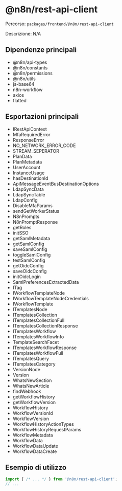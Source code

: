 # @n8n/rest-api-client

Percorso: `packages/frontend/@n8n/rest-api-client`

Descrizione: N/A

## Dipendenze principali
- @n8n/api-types
- @n8n/constants
- @n8n/permissions
- @n8n/utils
- js-base64
- n8n-workflow
- axios
- flatted

## Esportazioni principali
- IRestApiContext
- MfaRequiredError
- ResponseError
- NO_NETWORK_ERROR_CODE
- STREAM_SEPERATOR
- PlanData
- PlanMetadata
- UserAccount
- InstanceUsage
- hasDestinationId
- ApiMessageEventBusDestinationOptions
- LdapSyncData
- LdapSyncTable
- LdapConfig
- DisableMfaParams
- sendGetWorkerStatus
- N8nPrompts
- N8nPromptResponse
- getRoles
- initSSO
- getSamlMetadata
- getSamlConfig
- saveSamlConfig
- toggleSamlConfig
- testSamlConfig
- getOidcConfig
- saveOidcConfig
- initOidcLogin
- SamlPreferencesExtractedData
- ITag
- IWorkflowTemplateNode
- IWorkflowTemplateNodeCredentials
- IWorkflowTemplate
- ITemplatesNode
- ITemplatesCollection
- ITemplatesCollectionFull
- ITemplatesCollectionResponse
- ITemplatesWorkflow
- ITemplatesWorkflowInfo
- TemplateSearchFacet
- ITemplatesWorkflowResponse
- ITemplatesWorkflowFull
- ITemplatesQuery
- ITemplatesCategory
- VersionNode
- Version
- WhatsNewSection
- WhatsNewArticle
- findWebhook
- getWorkflowHistory
- getWorkflowVersion
- WorkflowHistory
- WorkflowVersionId
- WorkflowVersion
- WorkflowHistoryActionTypes
- WorkflowHistoryRequestParams
- WorkflowMetadata
- WorkflowData
- WorkflowDataUpdate
- WorkflowDataCreate

## Esempio di utilizzo

```js
import { /* ... */ } from '@n8n/rest-api-client';
// ...
```
